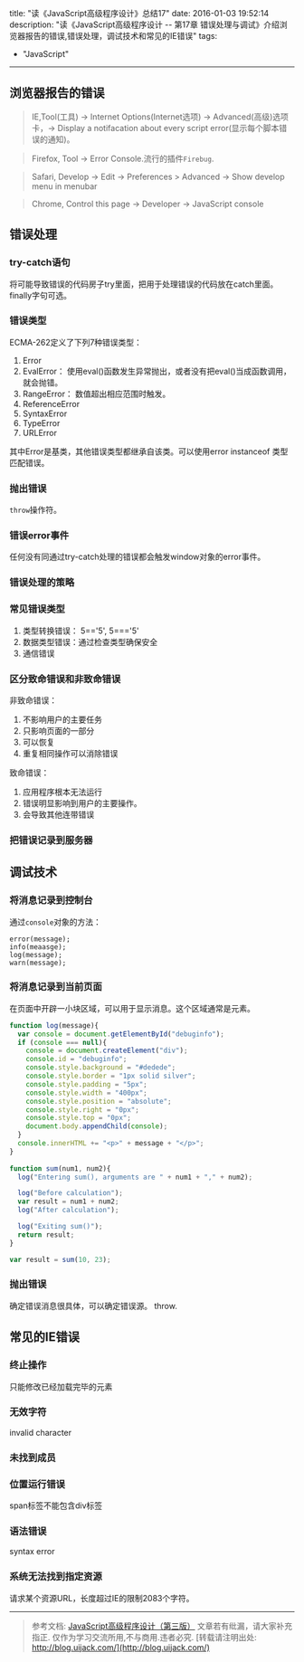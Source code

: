 title: "读《JavaScript高级程序设计》总结17"
date: 2016-01-03 19:52:14
description: "读《JavaScript高级程序设计 -- 第17章 错误处理与调试》介绍浏览器报告的错误,错误处理，调试技术和常见的IE错误"
tags:
- "JavaScript"
---


## 浏览器报告的错误

> IE,Tool(工具) -> Internet Options(Internet选项) -> Advanced(高级)选项卡，-> Display a notifacation about every script error(显示每个脚本错误的通知)。

> Firefox, Tool -> Error Console.流行的插件`Firebug`.

> Safari, Develop -> Edit -> Preferences > Advanced -> Show develop menu in menubar

> Chrome, Control this page -> Developer -> JavaScript console

## 错误处理

### try-catch语句

将可能导致错误的代码房子try里面，把用于处理错误的代码放在catch里面。finally字句可选。

### 错误类型

ECMA-262定义了下列7种错误类型：

1. Error
2. EvalError： 使用eval()函数发生异常抛出，或者没有把eval()当成函数调用，就会抛错。
3. RangeError： 数值超出相应范围时触发。
4. ReferenceError
5. SyntaxError
6. TypeError
7. URLError

其中Error是基类，其他错误类型都继承自该类。可以使用error instanceof 类型匹配错误。

### 抛出错误

`throw`操作符。

### 错误error事件

任何没有同通过try-catch处理的错误都会触发window对象的error事件。

### 错误处理的策略

### 常见错误类型

1. 类型转换错误： 5=='5', 5==='5'
2. 数据类型错误：通过检查类型确保安全
3. 通信错误

### 区分致命错误和非致命错误

非致命错误：
1. 不影响用户的主要任务
2. 只影响页面的一部分
3. 可以恢复
4. 重复相同操作可以消除错误

致命错误：
1. 应用程序根本无法运行
2. 错误明显影响到用户的主要操作。
3. 会导致其他连带错误

### 把错误记录到服务器

## 调试技术

### 将消息记录到控制台

通过`console`对象的方法：

```plain
error(message);
info(meaasge);
log(message);
warn(message);
```

### 将消息记录到当前页面

在页面中开辟一小块区域，可以用于显示消息。这个区域通常是元素。

```js
function log(message){                    
  var console = document.getElementById("debuginfo");
  if (console === null){
    console = document.createElement("div");
    console.id = "debuginfo";
    console.style.background = "#dedede";
    console.style.border = "1px solid silver";
    console.style.padding = "5px";
    console.style.width = "400px";
    console.style.position = "absolute";
    console.style.right = "0px";
    console.style.top = "0px";
    document.body.appendChild(console);
  }
  console.innerHTML += "<p>" + message + "</p>";
}
  
function sum(num1, num2){
  log("Entering sum(), arguments are " + num1 + "," + num2);

  log("Before calculation");
  var result = num1 + num2;
  log("After calculation");

  log("Exiting sum()");
  return result;
}

var result = sum(10, 23);
```

### 抛出错误

确定错误消息很具体，可以确定错误源。 throw.

## 常见的IE错误

### 终止操作

只能修改已经加载完毕的元素

### 无效字符

invalid character

### 未找到成员

### 位置运行错误

span标签不能包含div标签

### 语法错误

syntax error

### 系统无法找到指定资源

请求某个资源URL，长度超过IE的限制2083个字符。



-----------------------

> 参考文档: [JavaScript高级程序设计（第三版）](http://www.ituring.com.cn/book/946)
> 文章若有纰漏，请大家补充指正.
> 仅作为学习交流所用,不与商用.违者必究.
> [转载请注明出处: http://blog.uijack.com/](http://blog.uijack.com/)
